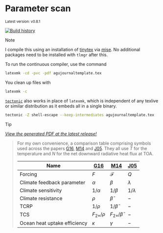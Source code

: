 # Parameter scan

<sup>Latest version: v0.8.1</sup> <!-- x-release-please-version -->

[![Build history](https://buildstats.info/github/chart/engeir/parameter-scan?branch=main)](https://github.com/engeir/parameter-scan/actions)

<!-- dprint-ignore-start -->
> [!NOTE]
>
> I compile this using an installation of [tinytex] via [mise]. No additional packages
> need to be installed with `tlmgr` after this.
<!-- dprint-ignore-end -->

To run the continuous compiler, use the command

```bash
latexmk -cd -pvc -pdf agujournaltemplate.tex
```

You clean up files with

```bash
latexmk -c
```

[`tectonic`] also works in place of `latexmk`, which is independent of any texlive or
similar distribution as it embeds all in a single binary.

```bash
tectonic -Z shell-escape --keep-intermediates agujournaltemplate.tex
```

<!-- dprint-ignore-start -->
> [!TIP]
>
> [_View the generated PDF at the latest release!_](https://github.com/engeir/parameter-scan/releases/download/v0.8.1/agujournaltemplate.pdf) <!-- x-release-please-version -->
<!-- dprint-ignore-end -->

> For my own convenience, a comparison table comprising symbols used across the papers
> [G16], [M14] and [J05]. They all use $T$ for the temperature and $N$ for the net
> downward radiative heat flux at TOA.
>
> | Name                         | [G16]              | [M14]                       | [J05]       |
> | ---------------------------- | ------------------ | --------------------------- | ----------- |
> | Forcing                      | $F$                | $\mathcal{F}$               | $Q$         |
> | Climate feedback parameter   | $\alpha$           | $\beta$                     | $\lambda$   |
> | Climate sensitivity          | $1/\alpha$         | $1/\beta$                   | $1/\lambda$ |
> | Climate resistance           | $\rho$             | $\tilde{\beta}$             | $-$         |
> | TCRP                         | $1/\rho$           | $1/\tilde{\beta}$           | $-$         |
> | TCS                          | $F_{2\times}/\rho$ | $F_{2\times}/\tilde{\beta}$ | $-$         |
> | Ocean heat uptake efficiency | $\kappa$           | $\gamma$                    | $-$         |

[G16]: https://doi.org/10.1007/s00382-016-3055-1
[M14]: https://doi.org/10.1175/JCLI-D-14-00214.1
[J05]: https://doi.org/10.1007/s00382-005-0066-8
[mise]: https://mise.jdx.dev/
[tinytex]: https://yihui.org/tinytex/
[`tectonic`]: https://github.com/tectonic-typesetting/tectonic
